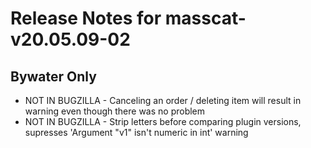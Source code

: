 
# Release Notes for masscat-v20.05.09-02

## Bywater Only

- NOT IN BUGZILLA - Canceling an order / deleting item will result in warning even though there was no problem
- NOT IN BUGZILLA - Strip letters before comparing plugin versions, supresses 'Argument "v1" isn't numeric in int' warning


